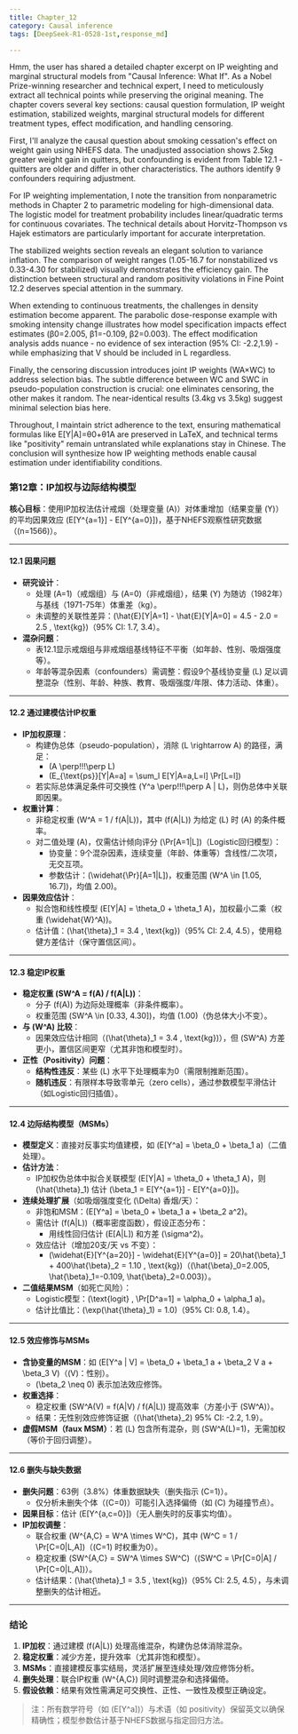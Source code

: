 ```yaml
---
title: Chapter_12
category: Causal inference
tags: [DeepSeek-R1-0528-1st,response_md]

---
```

<think>
Hmm, the user has shared a detailed chapter excerpt on IP weighting and marginal structural models from "Causal Inference: What If". As a Nobel Prize-winning researcher and technical expert, I need to meticulously extract all technical points while preserving the original meaning. The chapter covers several key sections: causal question formulation, IP weight estimation, stabilized weights, marginal structural models for different treatment types, effect modification, and handling censoring.

First, I'll analyze the causal question about smoking cessation's effect on weight gain using NHEFS data. The unadjusted association shows 2.5kg greater weight gain in quitters, but confounding is evident from Table 12.1 - quitters are older and differ in other characteristics. The authors identify 9 confounders requiring adjustment.

For IP weighting implementation, I note the transition from nonparametric methods in Chapter 2 to parametric modeling for high-dimensional data. The logistic model for treatment probability includes linear/quadratic terms for continuous covariates. The technical details about Horvitz-Thompson vs Hajek estimators are particularly important for accurate interpretation.

The stabilized weights section reveals an elegant solution to variance inflation. The comparison of weight ranges (1.05-16.7 for nonstabilized vs 0.33-4.30 for stabilized) visually demonstrates the efficiency gain. The distinction between structural and random positivity violations in Fine Point 12.2 deserves special attention in the summary.

When extending to continuous treatments, the challenges in density estimation become apparent. The parabolic dose-response example with smoking intensity change illustrates how model specification impacts effect estimates (β0=2.005, β1=-0.109, β2=0.003). The effect modification analysis adds nuance - no evidence of sex interaction (95% CI: -2.2,1.9) - while emphasizing that V should be included in L regardless.

Finally, the censoring discussion introduces joint IP weights (WA×WC) to address selection bias. The subtle difference between WC and SWC in pseudo-population construction is crucial: one eliminates censoring, the other makes it random. The near-identical results (3.4kg vs 3.5kg) suggest minimal selection bias here.

Throughout, I maintain strict adherence to the text, ensuring mathematical formulas like E[Y|A]=θ0+θ1A are preserved in LaTeX, and technical terms like "positivity" remain untranslated while explanations stay in Chinese. The conclusion will synthesize how IP weighting methods enable causal estimation under identifiability conditions.
</think>
### 第12章：IP加权与边际结构模型  
**核心目标**：使用IP加权法估计戒烟（处理变量 \(A\)）对体重增加（结果变量 \(Y\)）的平均因果效应 \(E[Y^{a=1}] - E[Y^{a=0}]\)，基于NHEFS观察性研究数据（\(n=1566\)）。

---

#### 12.1 因果问题  
- **研究设计**：  
  - 处理 \(A=1\)（戒烟组）与 \(A=0\)（非戒烟组），结果 \(Y\) 为随访（1982年）与基线（1971-75年）体重差（kg）。  
  - 未调整的关联性差异：\(\hat{E}[Y|A=1] - \hat{E}[Y|A=0] = 4.5 - 2.0 = 2.5 \, \text{kg}\)（95% CI: 1.7, 3.4）。  
- **混杂问题**：  
  - 表12.1显示戒烟组与非戒烟组基线特征不平衡（如年龄、性别、吸烟强度等）。  
  - 年龄等混杂因素（confounders）需调整：假设9个基线协变量 \(L\) 足以调整混杂（性别、年龄、种族、教育、吸烟强度/年限、体力活动、体重）。  

---

#### 12.2 通过建模估计IP权重  
- **IP加权原理**：  
  - 构建伪总体（pseudo-population），消除 \(L \rightarrow A\) 的路径，满足：  
    - \(A \perp\!\!\!\perp L\)  
    - \(E_{\text{ps}}[Y|A=a] = \sum_l E[Y|A=a,L=l] \Pr[L=l]\)  
  - 若实际总体满足条件可交换性 \(Y^a \perp\!\!\!\perp A | L\)，则伪总体中关联即因果。  
- **权重计算**：  
  - 非稳定权重 \(W^A = 1 / f(A|L)\)，其中 \(f(A|L)\) 为给定 \(L\) 时 \(A\) 的条件概率。  
  - 对二值处理 \(A\)，仅需估计倾向评分 \(\Pr[A=1|L]\)（Logistic回归模型）：  
    - 协变量：9个混杂因素，连续变量（年龄、体重等）含线性/二次项，无交互项。  
    - 参数估计：\(\widehat{\Pr}[A=1|L]\)，权重范围 \(W^A \in [1.05, 16.7]\)，均值 2.00\)。  
- **因果效应估计**：  
  - 拟合饱和线性模型 \(E[Y|A] = \theta_0 + \theta_1 A\)，加权最小二乘（权重 \(\widehat{W}^A\))。  
  - 估计值：\(\hat{\theta}_1 = 3.4 \, \text{kg}\)（95% CI: 2.4, 4.5），使用稳健方差估计（保守置信区间）。  

---

#### 12.3 稳定IP权重  
- **稳定权重 \(SW^A = f(A) / f(A|L)\)**：  
  - 分子 \(f(A)\) 为边际处理概率（非条件概率）。  
  - 权重范围 \(SW^A \in [0.33, 4.30]\)，均值 \(1.00\)（伪总体大小不变）。  
- **与 \(W^A\) 比较**：  
  - 因果效应估计相同（\(\hat{\theta}_1 = 3.4 \, \text{kg}\)），但 \(SW^A\) 方差更小，置信区间更窄（尤其非饱和模型时）。  
- **正性（Positivity）问题**：  
  - **结构性违反**：某些 \(L\) 水平下处理概率为0（需限制推断范围）。  
  - **随机违反**：有限样本导致零单元（zero cells），通过参数模型平滑估计（如Logistic回归插值）。  

---

#### 12.4 边际结构模型（MSMs）  
- **模型定义**：直接对反事实均值建模，如 \(E[Y^a] = \beta_0 + \beta_1 a\)（二值处理）。  
- **估计方法**：  
  - IP加权伪总体中拟合关联模型 \(E[Y|A] = \theta_0 + \theta_1 A\)，则 \(\hat{\theta}_1\) 估计 \(\beta_1 = E[Y^{a=1}] - E[Y^{a=0}]\)。  
- **连续处理扩展**（如吸烟强度变化 \(\Delta\) 香烟/天）：  
  - 非饱和MSM：\(E[Y^a] = \beta_0 + \beta_1 a + \beta_2 a^2\)。  
  - 需估计 \(f(A|L)\)（概率密度函数），假设正态分布：  
    - 用线性回归估计 \(E[A|L]\) 和方差 \(\sigma^2\)。  
  - 效应估计（增加20支/天 vs 不变）：  
    - \(\widehat{E}[Y^{a=20}] - \widehat{E}[Y^{a=0}] = 20\hat{\beta}_1 + 400\hat{\beta}_2 = 1.10 \, \text{kg}\)（\(\hat{\beta}_0=2.005, \hat{\beta}_1=-0.109, \hat{\beta}_2=0.003\)）。  
- **二值结果MSM**（如死亡风险）：  
  - Logistic模型：\(\text{logit} \, \Pr[D^a=1] = \alpha_0 + \alpha_1 a\)。  
  - 估计比值比：\(\exp(\hat{\theta}_1) = 1.0\)（95% CI: 0.8, 1.4）。  

---

#### 12.5 效应修饰与MSMs  
- **含协变量的MSM**：如 \(E[Y^a | V] = \beta_0 + \beta_1 a + \beta_2 V a + \beta_3 V\)（\(V\)：性别）。  
  - \(\beta_2 \neq 0\) 表示加法效应修饰。  
- **权重选择**：  
  - 稳定权重 \(SW^A(V) = f(A|V) / f(A|L)\) 提高效率（方差小于 \(SW^A\)）。  
  - 结果：无性别效应修饰证据（\(\hat{\theta}_2\) 95% CI: -2.2, 1.9）。  
- **虚假MSM（faux MSM）**：若 \(L\) 包含所有混杂，则 \(SW^A(L)=1\)，无需加权（等价于回归调整）。  

---

#### 12.6 删失与缺失数据  
- **删失问题**：63例（3.8%）体重数据缺失（删失指示 \(C=1\)）。  
  - 仅分析未删失个体（\(C=0\)）可能引入选择偏倚（如 \(C\) 为碰撞节点）。  
- **因果目标**：估计 \(E[Y^{a,c=0}]\)（无人删失时的反事实均值）。  
- **IP加权调整**：  
  - 联合权重 \(W^{A,C} = W^A \times W^C\)，其中 \(W^C = 1 / \Pr[C=0|L,A]\)（\(C=1\) 时权重为0）。  
  - 稳定权重 \(SW^{A,C} = SW^A \times SW^C\)（\(SW^C = \Pr[C=0|A] / \Pr[C=0|L,A]\)）。  
  - 估计结果：\(\hat{\theta}_1 = 3.5 \, \text{kg}\)（95% CI: 2.5, 4.5），与未调整删失的估计相近。  

---

### 结论  
1. **IP加权**：通过建模 \(f(A|L)\) 处理高维混杂，构建伪总体消除混杂。  
2. **稳定权重**：减少方差，提升效率（尤其非饱和模型）。  
3. **MSMs**：直接建模反事实结局，灵活扩展至连续处理/效应修饰分析。  
4. **删失处理**：联合IP权重 \(W^{A,C}\) 同时调整混杂和选择偏倚。  
5. **假设依赖**：结果有效性需满足可交换性、正性、一致性及模型正确设定。  

> 注：所有数学符号（如 \(E[Y^a]\)）与术语（如 positivity）保留英文以确保精确性；模型参数估计基于NHEFS数据与指定回归方法。